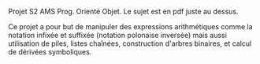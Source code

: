 Projet S2 AMS Prog. Orienté Objet.
Le sujet est en pdf juste au dessus.

Ce projet a pour but de manipuler des expressions 
arithmétiques comme la notation infixée et suffixée (notation polonaise inversée) mais aussi utilisation de piles, 
listes chaînées, construction d'arbres binaires, et calcul de dérivées symboliques.
